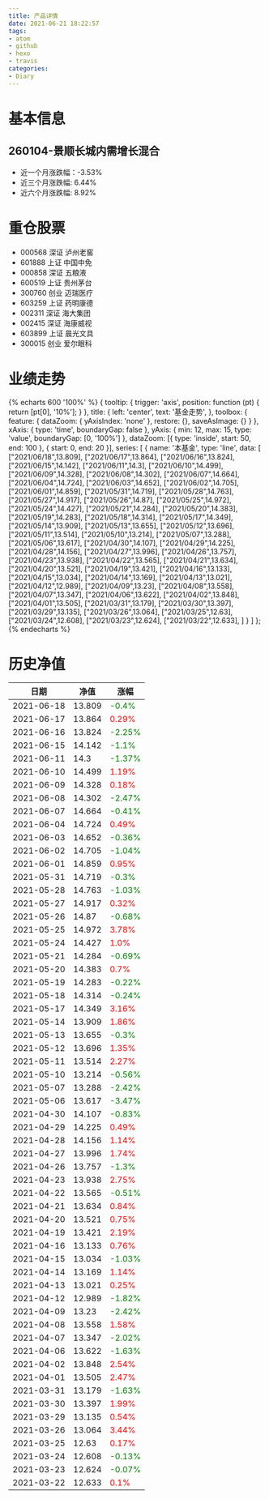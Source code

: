 ```yaml
---
title: 产品详情
date: 2021-06-21 18:22:57
tags:
- atom
- github
- hexo
- travis
categories:
- Diary
---
```


# 基本信息
## 260104-景顺长城内需增长混合
- 近一个月涨跌幅：-3.53%
- 近三个月涨跌幅: 6.44%
- 近六个月涨跌幅: 8.92%

# 重仓股票
- 000568 深证 泸州老窖
- 601888 上证 中国中免
- 000858 深证 五粮液
- 600519 上证 贵州茅台
- 300760 创业 迈瑞医疗
- 603259 上证 药明康德
- 002311 深证 海大集团
- 002415 深证 海康威视
- 603899 上证 晨光文具
- 300015 创业 爱尔眼科
# 业绩走势

{% echarts 600 '100%' %}
{
  tooltip: {
        trigger: 'axis',
        position: function (pt) {
            return [pt[0], '10%'];
        }
    },
    title: {
        left: 'center',
        text: '基金走势',
    },
    toolbox: {
        feature: {
            dataZoom: {
                yAxisIndex: 'none'
            },
            restore: {},
            saveAsImage: {}
        }
    },
    xAxis: {
        type: 'time',
        boundaryGap: false
    },
    yAxis: {
        min: 12,
        max: 15,
        type: 'value',
        boundaryGap: [0, '100%']
    },
    dataZoom: [{
        type: 'inside',
        start: 50,
        end: 100
    }, {
        start: 0,
        end: 20
    }],
    series: [
        {
            name: '本基金',
            type: 'line',
            data: [
["2021/06/18",13.809],
["2021/06/17",13.864],
["2021/06/16",13.824],
["2021/06/15",14.142],
["2021/06/11",14.3],
["2021/06/10",14.499],
["2021/06/09",14.328],
["2021/06/08",14.302],
["2021/06/07",14.664],
["2021/06/04",14.724],
["2021/06/03",14.652],
["2021/06/02",14.705],
["2021/06/01",14.859],
["2021/05/31",14.719],
["2021/05/28",14.763],
["2021/05/27",14.917],
["2021/05/26",14.87],
["2021/05/25",14.972],
["2021/05/24",14.427],
["2021/05/21",14.284],
["2021/05/20",14.383],
["2021/05/19",14.283],
["2021/05/18",14.314],
["2021/05/17",14.349],
["2021/05/14",13.909],
["2021/05/13",13.655],
["2021/05/12",13.696],
["2021/05/11",13.514],
["2021/05/10",13.214],
["2021/05/07",13.288],
["2021/05/06",13.617],
["2021/04/30",14.107],
["2021/04/29",14.225],
["2021/04/28",14.156],
["2021/04/27",13.996],
["2021/04/26",13.757],
["2021/04/23",13.938],
["2021/04/22",13.565],
["2021/04/21",13.634],
["2021/04/20",13.521],
["2021/04/19",13.421],
["2021/04/16",13.133],
["2021/04/15",13.034],
["2021/04/14",13.169],
["2021/04/13",13.021],
["2021/04/12",12.989],
["2021/04/09",13.23],
["2021/04/08",13.558],
["2021/04/07",13.347],
["2021/04/06",13.622],
["2021/04/02",13.848],
["2021/04/01",13.505],
["2021/03/31",13.179],
["2021/03/30",13.397],
["2021/03/29",13.135],
["2021/03/26",13.064],
["2021/03/25",12.63],
["2021/03/24",12.608],
["2021/03/23",12.624],
["2021/03/22",12.633],
]
        }
    ]
};
{% endecharts %}

# 历史净值

| 日期 | 净值 | 涨幅 |
| --- | --- | --- |
|2021-06-18|13.809|<font color=green>-0.4%</font>|
|2021-06-17|13.864|<font color=red>0.29%</font>|
|2021-06-16|13.824|<font color=green>-2.25%</font>|
|2021-06-15|14.142|<font color=green>-1.1%</font>|
|2021-06-11|14.3|<font color=green>-1.37%</font>|
|2021-06-10|14.499|<font color=red>1.19%</font>|
|2021-06-09|14.328|<font color=red>0.18%</font>|
|2021-06-08|14.302|<font color=green>-2.47%</font>|
|2021-06-07|14.664|<font color=green>-0.41%</font>|
|2021-06-04|14.724|<font color=red>0.49%</font>|
|2021-06-03|14.652|<font color=green>-0.36%</font>|
|2021-06-02|14.705|<font color=green>-1.04%</font>|
|2021-06-01|14.859|<font color=red>0.95%</font>|
|2021-05-31|14.719|<font color=green>-0.3%</font>|
|2021-05-28|14.763|<font color=green>-1.03%</font>|
|2021-05-27|14.917|<font color=red>0.32%</font>|
|2021-05-26|14.87|<font color=green>-0.68%</font>|
|2021-05-25|14.972|<font color=red>3.78%</font>|
|2021-05-24|14.427|<font color=red>1.0%</font>|
|2021-05-21|14.284|<font color=green>-0.69%</font>|
|2021-05-20|14.383|<font color=red>0.7%</font>|
|2021-05-19|14.283|<font color=green>-0.22%</font>|
|2021-05-18|14.314|<font color=green>-0.24%</font>|
|2021-05-17|14.349|<font color=red>3.16%</font>|
|2021-05-14|13.909|<font color=red>1.86%</font>|
|2021-05-13|13.655|<font color=green>-0.3%</font>|
|2021-05-12|13.696|<font color=red>1.35%</font>|
|2021-05-11|13.514|<font color=red>2.27%</font>|
|2021-05-10|13.214|<font color=green>-0.56%</font>|
|2021-05-07|13.288|<font color=green>-2.42%</font>|
|2021-05-06|13.617|<font color=green>-3.47%</font>|
|2021-04-30|14.107|<font color=green>-0.83%</font>|
|2021-04-29|14.225|<font color=red>0.49%</font>|
|2021-04-28|14.156|<font color=red>1.14%</font>|
|2021-04-27|13.996|<font color=red>1.74%</font>|
|2021-04-26|13.757|<font color=green>-1.3%</font>|
|2021-04-23|13.938|<font color=red>2.75%</font>|
|2021-04-22|13.565|<font color=green>-0.51%</font>|
|2021-04-21|13.634|<font color=red>0.84%</font>|
|2021-04-20|13.521|<font color=red>0.75%</font>|
|2021-04-19|13.421|<font color=red>2.19%</font>|
|2021-04-16|13.133|<font color=red>0.76%</font>|
|2021-04-15|13.034|<font color=green>-1.03%</font>|
|2021-04-14|13.169|<font color=red>1.14%</font>|
|2021-04-13|13.021|<font color=red>0.25%</font>|
|2021-04-12|12.989|<font color=green>-1.82%</font>|
|2021-04-09|13.23|<font color=green>-2.42%</font>|
|2021-04-08|13.558|<font color=red>1.58%</font>|
|2021-04-07|13.347|<font color=green>-2.02%</font>|
|2021-04-06|13.622|<font color=green>-1.63%</font>|
|2021-04-02|13.848|<font color=red>2.54%</font>|
|2021-04-01|13.505|<font color=red>2.47%</font>|
|2021-03-31|13.179|<font color=green>-1.63%</font>|
|2021-03-30|13.397|<font color=red>1.99%</font>|
|2021-03-29|13.135|<font color=red>0.54%</font>|
|2021-03-26|13.064|<font color=red>3.44%</font>|
|2021-03-25|12.63|<font color=red>0.17%</font>|
|2021-03-24|12.608|<font color=green>-0.13%</font>|
|2021-03-23|12.624|<font color=green>-0.07%</font>|
|2021-03-22|12.633|<font color=red>0.1%</font>|
